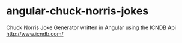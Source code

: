 # angular-chuck-norris-jokes
Chuck Norris Joke Generator written in Angular using the ICNDB Api http://www.icndb.com/
